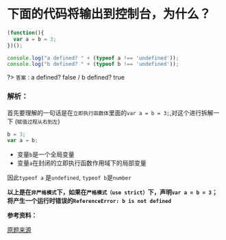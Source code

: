 # 下面的代码将输出到控制台，为什么？

```js
(function(){
  var a = b = 3;
})();

console.log("a defined? " + (typeof a !== 'undefined'));
console.log("b defined? " + (typeof b !== 'undefined'));
```

?> `答案：`a defined? false /  b defined? true

### 解析：

首先要理解的一句话是在`立即执行函数体`里面的`var a = b = 3;`,对这个进行拆解一下
(`赋值过程从右到左`)

```js
b = 3;
var a = b;
```

- 变量`b`是一个全局变量
- 变量`a`在封闭的立即执行函数作用域下的局部变量

因此`typeof a` 是`undefined`, `typeof b`是`number`

**以上是在`非严格模式`下，如果在`严格模式（use strict）`下，声明`var a = b = 3`；将产生一个运行时错误的`ReferenceError: b is not defined`**

**参考资料：**

[原题来源](https://www.toptal.com/javascript/interview-questions)
